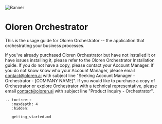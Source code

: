 
![Banner](/assets/Oloren_the_banner_for_oloren_in_the_style_of_cleancore_light_pu_bcc69cbd-0145-41bb-a8d1-67d0d872e80b.png)

# Oloren Orchestrator

This is the usage guide for Oloren Orchestrator -- the application that orchestrating your business processes.

If you've already purchased Oloren Orchestrator but have not installed it or have issues installing it, please refer to the Oloren Orchestrator Installation guide. If you do not have a copy, please contact your Account Manager. If you do not know know who your Account Manager, please email [contact@oloren.ai](mailto:contact@oloren.ai) with subject line "Seeking Account Manager - Orchestrator - [COMPANY NAME]". If you would like to purchase a copy of Orchestrator or explore Orchestrator with a technical representative, please email [contact@oloren.ai](mailto:contact@oloren.ai) with subject line "Product Inquiry - Orchestrator".

```{eval-rst}
.. toctree::
   :maxdepth: 4
   :hidden:

   getting_started.md
```

